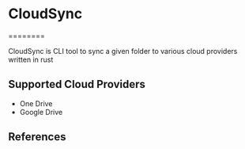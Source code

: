 # CloudSync
========

CloudSync is CLI tool to sync a given folder
to various cloud providers written in rust

## Supported Cloud Providers

- One Drive
- Google Drive

## References